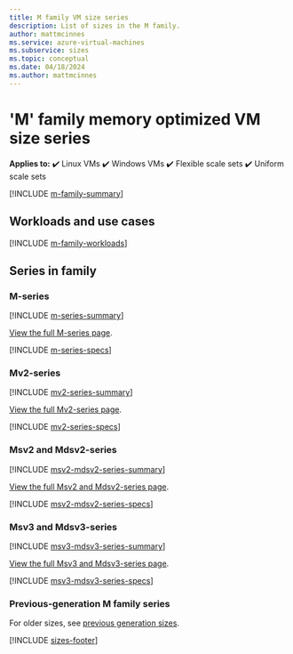 ```yaml
---
title: M family VM size series
description: List of sizes in the M family.
author: mattmcinnes
ms.service: azure-virtual-machines
ms.subservice: sizes
ms.topic: conceptual
ms.date: 04/18/2024
ms.author: mattmcinnes
---
```


# 'M' family memory optimized VM size series

**Applies to:** :heavy_check_mark: Linux VMs :heavy_check_mark: Windows VMs :heavy_check_mark: Flexible scale sets :heavy_check_mark: Uniform scale sets

[!INCLUDE [m-family-summary](./includes/m-family-summary.md)]

## Workloads and use cases

[!INCLUDE [m-family-workloads](./includes/m-family-workloads.md)]

## Series in family

### M-series
[!INCLUDE [m-series-summary](./includes/m-series-summary.md)]

[View the full M-series page](../../m-series.md).

[!INCLUDE [m-series-specs](./includes/m-series-specs.md)]


### Mv2-series
[!INCLUDE [mv2-series-summary](./includes/mv2-series-summary.md)]

[View the full Mv2-series page](../../mv2-series.md).

[!INCLUDE [mv2-series-specs](./includes/mv2-series-specs.md)]


### Msv2 and Mdsv2-series
[!INCLUDE [msv2-mdsv2-series-summary](./includes/msv2-mdsv2-series-summary.md)]

[View the full Msv2 and Mdsv2-series page](../../msv2-mdsv2-series.md).

[!INCLUDE [msv2-mdsv2-series-specs](./includes/msv2-mdsv2-series-specs.md)]


### Msv3 and Mdsv3-series
[!INCLUDE [msv3-mdsv3-series-summary](./includes/msv3-mdsv3-series-summary.md)]

[View the full Msv3 and Mdsv3-series page](../../msv3-mdsv3-medium-series.md).

[!INCLUDE [msv3-mdsv3-series-specs](./includes/msv3-mdsv3-series-specs.md)]


### Previous-generation M family series
For older sizes, see [previous generation sizes](../previous-gen-sizes-list.md#memory-optimized-previous-gen-sizes).

[!INCLUDE [sizes-footer](../includes/sizes-footer.md)]